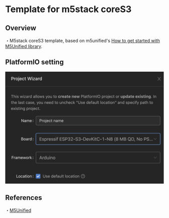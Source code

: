 # Template for m5stack coreS3

## Overview

・M5stack coreS3 template, based on m5unified's [How to get started with M5Unified library](https://docs.m5stack.com/en/quick_start/m5unified/helloworld).

## PlatformIO setting

![project wizard](images/image2023-06-03-16-34-33.png)

## References

・[M5Unified](https://github.com/m5stack/M5Unified)
